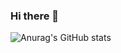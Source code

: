 ### Hi there 👋

![Anurag's GitHub stats](https://github-readme-stats.vercel.app/api?username=xxng1&show_icons=true&theme=radical)
